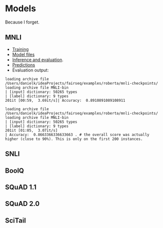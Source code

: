 # Models
Because I forget.

## MNLI 
 - [Training](https://github.com/danyaljj/fairseq/blob/master/examples/roberta/README.glue.md) 
 - [Model files](https://drive.google.com/drive/folders/1ysmtlOJo7qGypLRqyJeHe_CoG6mgsAhl?usp=sharing)
 - [Inference and evaluation](https://github.com/danyaljj/fairseq/blob/master/examples/roberta/glue_inference.py).  
 - [Predictions](https://github.com/danyaljj/fairseq/tree/master/examples/roberta/glue_data/MNLI/predictions)
 - Evaluation output:  
 ```
 loading archive file /Users/danielk/ideaProjects/fairseq/examples/roberta/mnli-checkpoints/
loading archive file MNLI-bin
| [input] dictionary: 50265 types
| [label] dictionary: 9 types
201it [00:59,  3.69it/s]| Accuracy:  0.8910891089108911

loading archive file /Users/danielk/ideaProjects/fairseq/examples/roberta/mnli-checkpoints/
loading archive file MNLI-bin
| [input] dictionary: 50265 types
| [label] dictionary: 9 types
201it [01:05,  3.07it/s]
| Accuracy:  0.8663366336633663 . # the overall score was actually higher (close to 90%). This is only on the first 200 instances. 
 ```
 

## SNLI 

## BoolQ 


## SQuAD 1.1 

## SQuAD 2.0 

## SciTail 

## 
